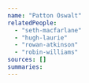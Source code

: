 ```yaml
---
name: "Patton Oswalt"
relatedPeople:
  - "seth-macfarlane"
  - "hugh-laurie"
  - "rowan-atkinson"
  - "robin-williams"
sources: []
summaries:
---
```


